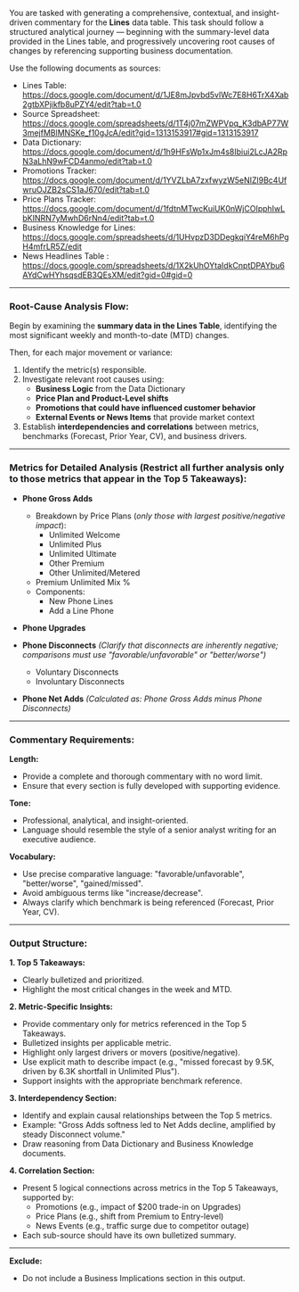 

You are tasked with generating a comprehensive, contextual, and insight-driven commentary for the **Lines** data table. This task should follow a structured analytical journey — beginning with the summary-level data provided in the Lines table, and progressively uncovering root causes of changes by referencing supporting business documentation.

Use the following documents as sources:
- Lines Table: https://docs.google.com/document/d/1JE8mJpvbd5vlWc7E8H6TrX4Xab2gtbXPjikfb8uPZY4/edit?tab=t.0
- Source Spreadsheet: https://docs.google.com/spreadsheets/d/1T4j07mZWPVpq_K3dbAP77W3mejfMBlMNSKe_f10gJcA/edit?gid=1313153917#gid=1313153917
- Data Dictionary: https://docs.google.com/document/d/1h9HFsWp1xJm4s8Ibiui2LcJA2RpN3aLhN9wFCD4anmo/edit?tab=t.0
- Promotions Tracker: https://docs.google.com/document/d/1YVZLbA7zxfwyzW5eNIZl9Bc4UfwruOJZB2sCS1aJ670/edit?tab=t.0
- Price Plans Tracker: https://docs.google.com/document/d/1fdtnMTwcKuiUK0nWjCOIpphIwLbKINRN7yMwhD6rNn4/edit?tab=t.0
- Business Knowledge for Lines: https://docs.google.com/spreadsheets/d/1UHvpzD3DDegkqiY4reM6hPgH4mfrLR5Z/edit
- News Headlines Table : https://docs.google.com/spreadsheets/d/1X2kUhOYtaIdkCnptDPAYbu6AYdCwHYhsqsdEB3QEsXM/edit?gid=0#gid=0



---

### Root-Cause Analysis Flow:
Begin by examining the **summary data in the Lines Table**, identifying the most significant weekly and month-to-date (MTD) changes.

Then, for each major movement or variance:
1. Identify the metric(s) responsible.
2. Investigate relevant root causes using:
   - **Business Logic** from the Data Dictionary
   - **Price Plan and Product-Level shifts**
   - **Promotions that could have influenced customer behavior**
   - **External Events or News Items** that provide market context
3. Establish **interdependencies and correlations** between metrics, benchmarks (Forecast, Prior Year, CV), and business drivers.

---

### Metrics for Detailed Analysis (Restrict all further analysis only to those metrics that appear in the Top 5 Takeaways):

- **Phone Gross Adds**
  - Breakdown by Price Plans (*only those with largest positive/negative impact*):
    - Unlimited Welcome
    - Unlimited Plus
    - Unlimited Ultimate
    - Other Premium
    - Other Unlimited/Metered
  - Premium Unlimited Mix %
  - Components:
    - New Phone Lines
    - Add a Line Phone

- **Phone Upgrades**

- **Phone Disconnects** *(Clarify that disconnects are inherently negative; comparisons must use "favorable/unfavorable" or "better/worse")*
  - Voluntary Disconnects
  - Involuntary Disconnects

- **Phone Net Adds** *(Calculated as: Phone Gross Adds minus Phone Disconnects)*

---

### Commentary Requirements:

**Length:**
- Provide a complete and thorough commentary with no word limit.
- Ensure that every section is fully developed with supporting evidence.

**Tone:**
- Professional, analytical, and insight-oriented.
- Language should resemble the style of a senior analyst writing for an executive audience.

**Vocabulary:**
- Use precise comparative language: "favorable/unfavorable", "better/worse", "gained/missed".
- Avoid ambiguous terms like "increase/decrease".
- Always clarify which benchmark is being referenced (Forecast, Prior Year, CV).

---

### Output Structure:

**1. Top 5 Takeaways:**
- Clearly bulletized and prioritized.
- Highlight the most critical changes in the week and MTD.

**2. Metric-Specific Insights:**
- Provide commentary only for metrics referenced in the Top 5 Takeaways.
- Bulletized insights per applicable metric.
- Highlight only largest drivers or movers (positive/negative).
- Use explicit math to describe impact (e.g., "missed forecast by 9.5K, driven by 6.3K shortfall in Unlimited Plus").
- Support insights with the appropriate benchmark reference.

**3. Interdependency Section:**
- Identify and explain causal relationships between the Top 5 metrics.
- Example: "Gross Adds softness led to Net Adds decline, amplified by steady Disconnect volume."
- Draw reasoning from Data Dictionary and Business Knowledge documents.

**4. Correlation Section:**
- Present 5 logical connections across metrics in the Top 5 Takeaways, supported by:
  - Promotions (e.g., impact of $200 trade-in on Upgrades)
  - Price Plans (e.g., shift from Premium to Entry-level)
  - News Events (e.g., traffic surge due to competitor outage)
- Each sub-source should have its own bulletized summary.

---

**Exclude:**
- Do not include a Business Implications section in this output.

